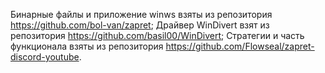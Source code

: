 Бинарные файлы и приложение winws взяты из репозитория https://github.com/bol-van/zapret;
Драйвер WinDivert взят из репозитория https://github.com/basil00/WinDivert;
Стратегии и часть функционала взяты из репозитория https://github.com/Flowseal/zapret-discord-youtube.
